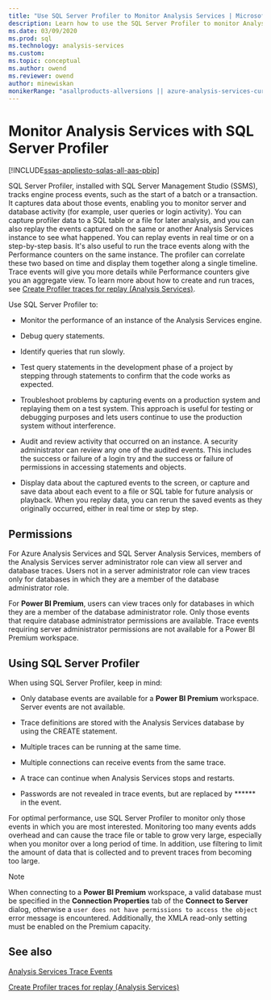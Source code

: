 ```yaml
---
title: "Use SQL Server Profiler to Monitor Analysis Services | Microsoft Docs"
description: Learn how to use the SQL Server Profiler to monitor Analysis Services to track engine process events.
ms.date: 03/09/2020
ms.prod: sql
ms.technology: analysis-services
ms.custom:
ms.topic: conceptual
ms.author: owend
ms.reviewer: owend
author: minewiskan
monikerRange: "asallproducts-allversions || azure-analysis-services-current || power-bi-premium-current || >= sql-analysis-services-2016"
---
```

#  Monitor Analysis Services with SQL Server Profiler

[!INCLUDE[ssas-appliesto-sqlas-all-aas-pbip](../includes/ssas-appliesto-sqlas-all-aas-pbip.md)]

  SQL Server Profiler, installed with SQL Server Management Studio (SSMS), tracks engine process events, such as the start of a batch or a transaction. It captures data about those events, enabling you to monitor server and database activity (for example, user queries or login activity). You can capture profiler data to a SQL table or a file for later analysis, and you can also replay the events captured on the same or another Analysis Services instance to see what happened. You can replay events in real time or on a step-by-step basis. It's also useful to run the trace events along with the Performance counters on the same instance. The profiler can correlate these two based on time and display them together along a single timeline. Trace events will give you more details while Performance counters give you an aggregate view. To learn more about how to create and run traces, see [Create Profiler traces for replay &#40;Analysis Services&#41;](../../analysis-services/instances/create-profiler-traces-for-replay-analysis-services.md).  
  
  Use SQL Server Profiler to:  
  
-   Monitor the performance of an instance of the Analysis Services engine.  
  
-   Debug query statements.  
  
-   Identify queries that run slowly.  
  
-   Test query statements in the development phase of a project by stepping through statements to confirm that the code works as expected.  
  
-   Troubleshoot problems by capturing events on a production system and replaying them on a test system. This approach is useful for testing or debugging purposes and lets users continue to use the production system without interference.  
  
-   Audit and review activity that occurred on an instance. A security administrator can review any one of the audited events. This includes the success or failure of a login try and the success or failure of permissions in accessing statements and objects.  
  
-   Display data about the captured events to the screen, or capture and save data about each event to a file or SQL table for future analysis or playback. When you replay data, you can rerun the saved events as they originally occurred, either in real time or step by step.  

## Permissions

For Azure Analysis Services and SQL Server Analysis Services, members of the Analysis Services server administrator role can view all server and database traces. Users not in a server administrator role can view traces only for databases in which they are a member of the database administrator role.

For **Power BI Premium**, users can view traces only for databases in which they are a member of the database administrator role. Only those events that require database administrator permissions are available. Trace events requiring server administrator permissions are not available for a Power BI Premium workspace.

## Using SQL Server Profiler

 When using SQL Server Profiler, keep in mind:  
  
-   Only database events are available for a **Power BI Premium** workspace. Server events are not available.

-   Trace definitions are stored with the Analysis Services database by using the CREATE statement.  
  
-   Multiple traces can be running at the same time.  
  
-   Multiple connections can receive events from the same trace.  
  
-   A trace can continue when Analysis Services stops and restarts.  
  
-   Passwords are not revealed in trace events, but are replaced by \*\*\*\*\*\* in the event.  
  
 For optimal performance, use SQL Server Profiler to monitor only those events in which you are most interested. Monitoring too many events adds overhead and can cause the trace file or table to grow very large, especially when you monitor over a long period of time. In addition, use filtering to limit the amount of data that is collected and to prevent traces from becoming too large.

> [!NOTE]
> When connecting to a **Power BI Premium** workspace, a valid database must be specified in the **Connection Properties** tab of the **Connect to Server** dialog, otherwise a  `user does not have permissions to access the object` error message is encountered. Additionally, the XMLA read-only setting must be enabled on the Premium capacity.

## See also

 [Analysis Services Trace Events](https://docs.microsoft.com/analysis-services/trace-events/analysis-services-trace-events)   

 [Create Profiler traces for replay &#40;Analysis Services&#41;](../../analysis-services/instances/create-profiler-traces-for-replay-analysis-services.md)  

  
  
